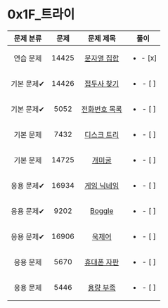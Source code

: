 # 0x1F_트라이
| 문제 분류 | 문제 | 문제 제목 | 풀이 |
| :--: | :--: | :--: | :--: |
| 연습 문제 | 14425 | [문자열 집합](https://www.acmicpc.net/problem/14425) | <ul><li>- [x] </li></ul> |
| 기본 문제✔ | 14426 | [접두사 찾기](https://www.acmicpc.net/problem/14426) | <ul><li>- [ ] </li></ul> |
| 기본 문제✔ | 5052 | [전화번호 목록](https://www.acmicpc.net/problem/5052) | <ul><li>- [ ] </li></ul> |
| 기본 문제 | 7432 | [디스크 트리](https://www.acmicpc.net/problem/7432) | <ul><li>- [ ] </li></ul> |
| 기본 문제 | 14725 | [개미굴](https://www.acmicpc.net/problem/14725) | <ul><li>- [ ] </li></ul> |
| 응용 문제✔ | 16934 | [게임 닉네임](https://www.acmicpc.net/problem/16934) | <ul><li>- [ ] </li></ul> |
| 응용 문제✔ | 9202 | [Boggle](https://www.acmicpc.net/problem/9202) | <ul><li>- [ ] </li></ul> |
| 응용 문제✔ | 16906 | [욱제어](https://www.acmicpc.net/problem/16906) | <ul><li>- [ ] </li></ul> |
| 응용 문제 | 5670 | [휴대폰 자판](https://www.acmicpc.net/problem/5670) | <ul><li>- [ ] </li></ul> |
| 응용 문제 | 5446 | [용량 부족](https://www.acmicpc.net/problem/5446) | <ul><li>- [ ] </li></ul> |